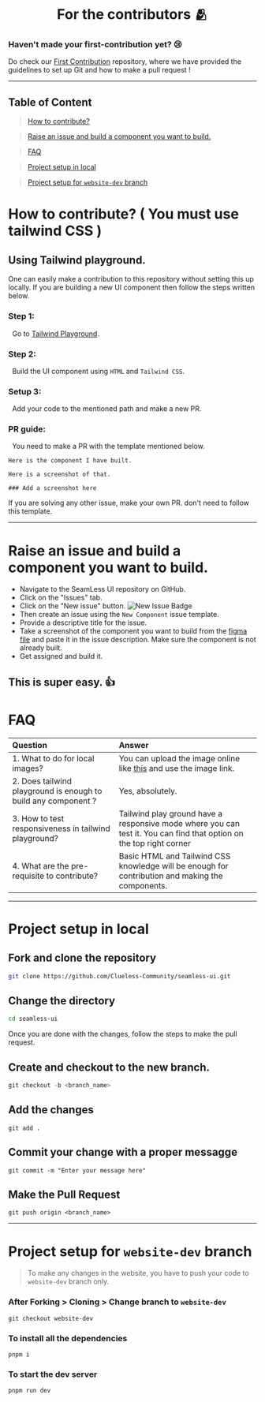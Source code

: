 <h1 align=center> For the contributors 🫂 </h1>




### Haven't made your first-contribution yet? 😢
Do check our [First Contribution](https://github.com/Clueless-Community/first-contribution) repository, where we have provided the guidelines to set up Git and how to make a pull request !

---
## Table of Content
> [How to contribute?](https://github.com/Clueless-Community/seamless-ui/edit/main/CONTRIBUTING.md#how-to-contribute--you-must-use-tailwind-css-)

> [Raise an issue and build a component you want to build.](https://github.com/Clueless-Community/seamless-ui/edit/main/CONTRIBUTING.md#raise-an-issue-and-build-a-component-you-want-to-build)

> [FAQ](https://github.com/Clueless-Community/seamless-ui/edit/main/CONTRIBUTING.md#faq)

> [Project setup in local](https://github.com/Clueless-Community/seamless-ui/edit/main/CONTRIBUTING.md#project-setup-in-local-1)

> [Project setup for `website-dev` branch](https://github.com/Clueless-Community/seamless-ui/edit/main/CONTRIBUTING.md#project-setup-for-website-dev-branch-1)


# How to contribute? ( You must use tailwind CSS )
## Using Tailwind playground.

One can easily make a contribution to this repository without setting this up locally. If you are building a new UI component then follow the steps written below.

### Step 1:

&nbsp; Go to [Tailwind Playground](https://play.tailwindcss.com/).

### Step 2:

&nbsp; Build the UI component using `HTML` and `Tailwind CSS`.

### Setup 3:

&nbsp; Add your code to the mentioned path and make a new PR.

### PR guide:

&nbsp; You need to make a PR with the template mentioned below.

```
Here is the component I have built. 

Here is a screenshot of that.

### Add a screenshot here
```

If you are solving any other issue, make your own PR. don't need to follow this template.

--- 

# Raise an issue and build a component you want to build.

- Navigate to the SeamLess UI repository on GitHub.
- Click on the "Issues" tab.
- Click on the "New issue" button. ![New Issue Badge](https://img.shields.io/badge/-New%20Issue-brightgreen)
- Then create an issue using the `New Component` issue template.
- Provide a descriptive title for the issue.
- Take a screenshot of the component you want to build from the [figma file](https://www.figma.com/file/qzwugAfEB1GL4FgWXw9R3Z/SeamLess-UI-Dev?node-id=0%3A1&t=qRahoepdI3B98cVA-1) and paste it in the issue description. Make sure the component is not already built.
-  Get assigned and build it.

This is super easy. 👍 
---
# FAQ

| Question | Answer |
| :--- | :--- |
| 1. What to do for local images? | You can upload the image online like [this](https://imgbb.com/) and use the image link. |
| 2. Does tailwind playground is enough to build any component ? | Yes, absolutely. |
| 3. How to test responsiveness in tailwind playground? | Tailwind play ground have a responsive mode where you can test it. You can find that option on the top right corner |
| 4. What are the pre-requisite to contribute? | Basic HTML and Tailwind CSS knowledge will be enough for contribution and making the components. |
---

# Project setup in local
## Fork and clone the repository
```bash
git clone https://github.com/Clueless-Community/seamless-ui.git
```

## Change the directory
```bash
cd seamless-ui

```

Once you are done with the changes, follow the steps to make the pull request.
## Create and checkout to the new branch.
```powershell
git checkout -b <branch_name>
```
## Add the changes
```
git add .
```

## Commit your change with a proper messagge
```
git commit -m "Enter your message here"
```

## Make the Pull Request
```
git push origin <branch_name>
```

---

# Project setup for `website-dev` branch

> To make any changes in the website, you have to push your code to `website-dev` branch only.

### After Forking > Cloning > Change branch to `website-dev`
```
git checkout website-dev
```

### To install all the dependencies
```
pnpm i
```

### To start the dev server
```
pnpm run dev
```
